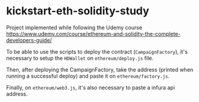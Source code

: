 # kickstart-eth-solidity-study

Project implemented while following the Udemy course https://www.udemy.com/course/ethereum-and-solidity-the-complete-developers-guide/

To be able to use the scripts to deploy the contract (`CampaignFactory`), it's necessary to setup the `HDWallet` on `ethereum/deploy.js` file.

Then, after deploying the CampaignFactory, take the address (printed when running a successful deploy) and paste it on `ethereum/factory.js`.

Finally, on `ethereum/web3.js`, it's also necessary to paste a infura api address.